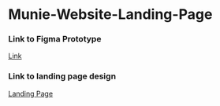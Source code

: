 # Munie-Website-Landing-Page 
<h3>Link to Figma Prototype</h3>
<a href="https://www.figma.com/proto/as2qGAXPstYOEwHYU0HgIZ/Untitled?page-id=0%3A1&type=design&node-id=181-1091&viewport=981%2C1129%2C0.25&t=m9gMEWuyj1SbR1MR-1&scaling=scale-down&starting-point-node-id=1%3A5&mode=design">Link</a>

<h3>Link to landing page design</h3>
<a href="https://ziyandadyani.github.io/Munie-Website-Landing-Page/#">Landing Page</a>
